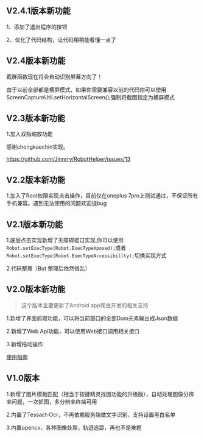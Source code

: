 ## V2.4.1版本新功能

1、添加了退出程序的按钮

2、优化了代码结构，让代码稍稍能看懂一点了

## V2.4版本新功能

截屏函数现在将会自动识别屏幕方向了！

由于以前全部都是横屏模式，如果你需要兼容以前的代码你可以使用ScreenCaptureUtil.setHorizontalScreen();强制将截图指定为横屏模式


## V2.3版本新功能

1.加入双指缩放功能

感谢chongkaechin实现。

https://github.com/Jinnrry/RobotHelper/issues/13


## V2.2版本新功能

1.加入了Root权限实现点击操作，目前仅在oneplus 7pro上测试通过，不保证所有手机兼容。遇到无法使用的问题欢迎提bug


## V2.1版本新功能

1.底层点击实现新增了无障碍接口实现,你可以使用`Robot.setExecType(Robot.ExecTypeXposed);`或者`Robot.setExecType(Robot.ExecTypeAccessibillty);`切换实现方式

2.代码整理（But 整理后依然很乱）


## V2.0版本新功能

> 这个版本主要更新了Android app爬虫开发的相关支持

1.新增了界面抓取功能，可以将当前窗口的全部Dom元素输出成Json数据

2.新增了Web Api功能，可以使用Web接口调用相关接口

3.新增拖动操作

[使用指南](https://github.com/Jinnrry/RobotHelper/wiki/%E5%9F%BA%E4%BA%8EWEB%E6%8E%A5%E5%8F%A3%E7%9A%84%E5%BC%80%E5%8F%91%E6%8C%87%E5%8D%97)


## V1.0版本

1.新增了图片模板匹配（相当于按键精灵找图功能的升级版），自动处理图像分辨率问题，一次抓图，多分辨率终端可用

2.内置了Tessact-Ocr，不再依赖服务端做文字识别，支持设置黑白名单

3.内置opencv，各种图像处理，轨迹追踪，再也不是难题
